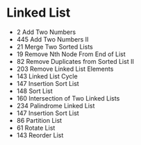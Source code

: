# Linked List
* 2 Add Two Numbers
* 445 Add Two Numbers II
* 21 Merge Two Sorted Lists
* 19 Remove Nth Node From End of List
* 82 Remove Duplicates from Sorted List II
* 203 Remove Linked List Elements
* 143 Linked List Cycle
* 147 Insertion Sort List
* 148 Sort List
* 160 Intersection of Two Linked Lists
* 234 Palindrome Linked List
* 147 Insertion Sort List
* 86 Partition List
* 61 Rotate List
* 143 Reorder List
